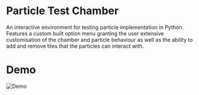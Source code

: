 # Particle Test Chamber
An interactive environment for testing particle implementation in Python. Features a custom built option menu granting
the user extensive customisation of the chamber and particle behaviour as well as the ability to add and remove tiles that the particles can interact with.

# Demo
![Demo](demo/demo)
